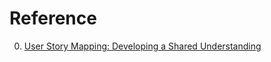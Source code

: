 # Reference

0. [User Story Mapping: Developing a Shared Understanding](https://www.youtube.com/watch?v=UDHW525sCOo)

